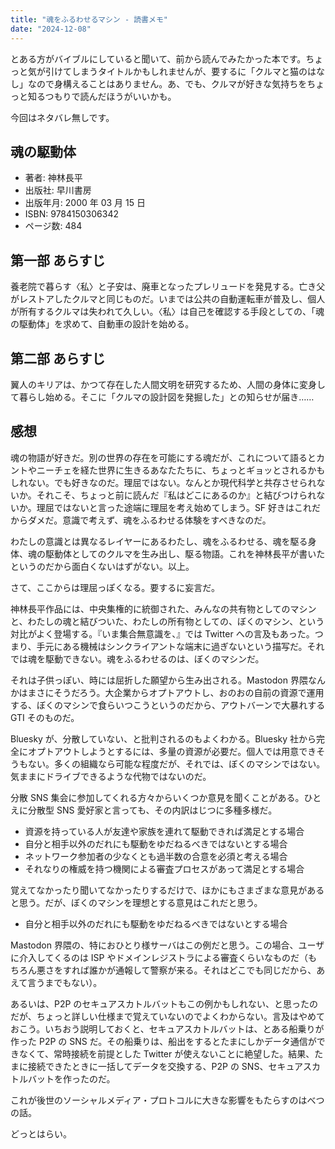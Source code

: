 ```yaml
---
title: "魂をふるわせるマシン - 読書メモ"
date: "2024-12-08"
---
```


とある方がバイブルにしていると聞いて、前から読んでみたかった本です。ちょっと気が引けてしまうタイトルかもしれませんが、要するに「クルマと猫のはなし」なので身構えることはありません。あ、でも、クルマが好きな気持ちをちょっと知るつもりで読んだほうがいいかも。

今回はネタバレ無しです。

## 魂の駆動体

- 著者: 神林長平
- 出版社: 早川書房
- 出版年月: 2000 年 03 月 15 日
- ISBN: 9784150306342
- ページ数: 484

## 第一部 あらすじ

養老院で暮らす〈私〉と子安は、廃車となったプレリュードを発見する。亡き父がレストアしたクルマと同じものだ。いまでは公共の自動運転車が普及し、個人が所有するクルマは失われて久しい。〈私〉は自己を確認する手段としての、「魂の駆動体」を求めて、自動車の設計を始める。

## 第二部 あらすじ

翼人のキリアは、かつて存在した人間文明を研究するため、人間の身体に変身して暮らし始める。そこに「クルマの設計図を発掘した」との知らせが届き……

## 感想

魂の物語が好きだ。別の世界の存在を可能にする魂だが、これについて語るとカントやニーチェを経た世界に生きるあなたたちに、ちょっとギョッとされるかもしれない。でも好きなのだ。理屈ではない。なんとか現代科学と共存させられないか。それこそ、ちょっと前に読んだ『私はどこにあるのか』と結びつけられないか。理屈ではないと言った途端に理屈を考え始めてしまう。SF 好きはこれだからダメだ。意識で考えず、魂をふるわせる体験をすべきなのだ。

わたしの意識とは異なるレイヤーにあるわたし、魂をふるわせる、魂を駆る身体、魂の駆動体としてのクルマを生み出し、駆る物語。これを神林長平が書いたというのだから面白くないはずがない。以上。

さて、ここからは理屈っぽくなる。要するに妄言だ。

神林長平作品には、中央集権的に統御された、みんなの共有物としてのマシンと、わたしの魂と結びついた、わたしの所有物としての、ぼくのマシン、という対比がよく登場する。『いま集合無意識を、』では Twitter への言及もあった。つまり、手元にある機械はシンクライアントな端末に過ぎないという描写だ。それでは魂を駆動できない。魂をふるわせるのは、ぼくのマシンだ。

それは子供っぽい、時には屈折した願望から生み出される。Mastodon 界隈なんかはまさにそうだろう。大企業からオプトアウトし、おのおの自前の資源で運用する、ぼくのマシンで食らいつこうというのだから、アウトバーンで大暴れする GTI そのものだ。

Bluesky が、分散していない、と批判されるのもよくわかる。Bluesky 社から完全にオプトアウトしようとするには、多量の資源が必要だ。個人では用意できそうもない。多くの組織なら可能な程度だが、それでは、ぼくのマシンではない。気ままにドライブできるような代物ではないのだ。

分散 SNS 集会に参加してくれる方々からいくつか意見を聞くことがある。ひとえに分散型 SNS 愛好家と言っても、その内訳はじつに多種多様だ。

- 資源を持っている人が友達や家族を連れて駆動できれば満足とする場合
- 自分と相手以外のだれにも駆動をゆだねるべきではないとする場合
- ネットワーク参加者の少なくとも過半数の合意を必須と考える場合
- それなりの権威を持つ機関による審査プロセスがあって満足とする場合

覚えてなかったり聞いてなかったりするだけで、ほかにもさまざまな意見があると思う。だが、ぼくのマシンを理想とする意見はこれだと思う。

- 自分と相手以外のだれにも駆動をゆだねるべきではないとする場合

Mastodon 界隈の、特におひとり様サーバはこの例だと思う。この場合、ユーザに介入してくるのは ISP やドメインレジストラによる審査くらいなものだ（もちろん悪さをすれば誰かが通報して警察が来る。それはどこでも同じだから、あえて言うまでもない）。

あるいは、P2P のセキュアスカトルバットもこの例かもしれない、と思ったのだが、ちょっと詳しい仕様まで覚えていないのでよくわからない。言及はやめておこう。いちおう説明しておくと、セキュアスカトルバットは、とある船乗りが作った P2P の SNS だ。その船乗りは、船出をするとたまにしかデータ通信ができなくて、常時接続を前提とした Twitter が使えないことに絶望した。結果、たまに接続できたときに一括してデータを交換する、P2P の SNS、セキュアスカトルバットを作ったのだ。

これが後世のソーシャルメディア・プロトコルに大きな影響をもたらすのはべつの話。

どっとはらい。